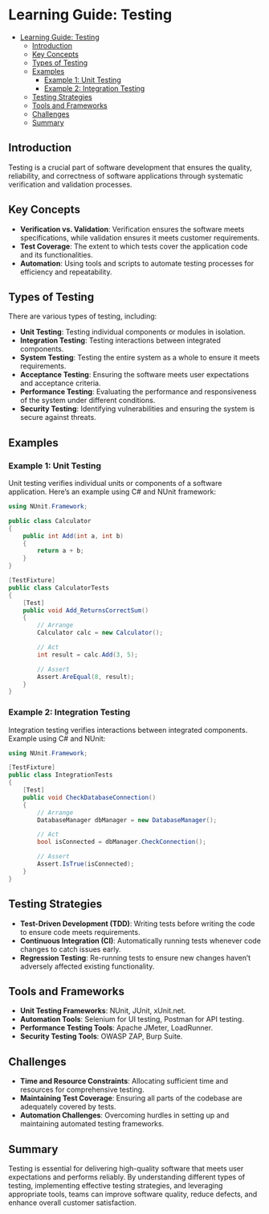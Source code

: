 # Learning Guide: Testing

- [Learning Guide: Testing](#learning-guide-testing)
  - [Introduction](#introduction)
  - [Key Concepts](#key-concepts)
  - [Types of Testing](#types-of-testing)
  - [Examples](#examples)
    - [Example 1: Unit Testing](#example-1-unit-testing)
    - [Example 2: Integration Testing](#example-2-integration-testing)
  - [Testing Strategies](#testing-strategies)
  - [Tools and Frameworks](#tools-and-frameworks)
  - [Challenges](#challenges)
  - [Summary](#summary)

## Introduction

Testing is a crucial part of software development that ensures the quality, reliability, and correctness of software applications through systematic verification and validation processes.

## Key Concepts

- **Verification vs. Validation**: Verification ensures the software meets specifications, while validation ensures it meets customer requirements.
- **Test Coverage**: The extent to which tests cover the application code and its functionalities.
- **Automation**: Using tools and scripts to automate testing processes for efficiency and repeatability.

## Types of Testing

There are various types of testing, including:

- **Unit Testing**: Testing individual components or modules in isolation.
- **Integration Testing**: Testing interactions between integrated components.
- **System Testing**: Testing the entire system as a whole to ensure it meets requirements.
- **Acceptance Testing**: Ensuring the software meets user expectations and acceptance criteria.
- **Performance Testing**: Evaluating the performance and responsiveness of the system under different conditions.
- **Security Testing**: Identifying vulnerabilities and ensuring the system is secure against threats.

## Examples

### Example 1: Unit Testing

Unit testing verifies individual units or components of a software application. Here’s an example using C# and NUnit framework:

```csharp
using NUnit.Framework;

public class Calculator
{
    public int Add(int a, int b)
    {
        return a + b;
    }
}

[TestFixture]
public class CalculatorTests
{
    [Test]
    public void Add_ReturnsCorrectSum()
    {
        // Arrange
        Calculator calc = new Calculator();

        // Act
        int result = calc.Add(3, 5);

        // Assert
        Assert.AreEqual(8, result);
    }
}
```

### Example 2: Integration Testing

Integration testing verifies interactions between integrated components. Example using C# and NUnit:

```csharp
using NUnit.Framework;

[TestFixture]
public class IntegrationTests
{
    [Test]
    public void CheckDatabaseConnection()
    {
        // Arrange
        DatabaseManager dbManager = new DatabaseManager();

        // Act
        bool isConnected = dbManager.CheckConnection();

        // Assert
        Assert.IsTrue(isConnected);
    }
}
```

## Testing Strategies

- **Test-Driven Development (TDD)**: Writing tests before writing the code to ensure code meets requirements.
- **Continuous Integration (CI)**: Automatically running tests whenever code changes to catch issues early.
- **Regression Testing**: Re-running tests to ensure new changes haven’t adversely affected existing functionality.

## Tools and Frameworks

- **Unit Testing Frameworks**: NUnit, JUnit, xUnit.net.
- **Automation Tools**: Selenium for UI testing, Postman for API testing.
- **Performance Testing Tools**: Apache JMeter, LoadRunner.
- **Security Testing Tools**: OWASP ZAP, Burp Suite.

## Challenges

- **Time and Resource Constraints**: Allocating sufficient time and resources for comprehensive testing.
- **Maintaining Test Coverage**: Ensuring all parts of the codebase are adequately covered by tests.
- **Automation Challenges**: Overcoming hurdles in setting up and maintaining automated testing frameworks.

## Summary

Testing is essential for delivering high-quality software that meets user expectations and performs reliably. By understanding different types of testing, implementing effective testing strategies, and leveraging appropriate tools, teams can improve software quality, reduce defects, and enhance overall customer satisfaction.
